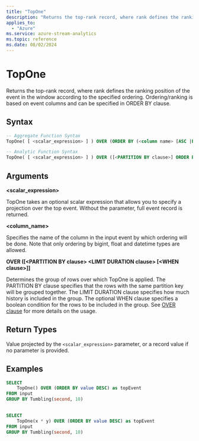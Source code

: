```yaml
---
title: "TopOne"
description: "Returns the top-rank record, where rank defines the ranking position of the event in the window according to the specified ordering."
applies_to: 
  - "Azure"
ms.service: azure-stream-analytics
ms.topic: reference
ms.date: 08/02/2024
---
```

# TopOne
  Returns the top-rank record, where rank defines the ranking position of the event in the window according to the specified ordering. Ordering/ranking is based on event columns and can be specified in ORDER BY clause.  
  
 ## Syntax  
  
```SQL
-- Aggregate Function Syntax
TopOne( [ <scalar_expression> ] ) OVER (ORDER BY (<column name> [ASC |DESC])+)  

-- Analytic Function Syntax
TopOne( [ <scalar_expression> ] ) OVER ([<PARTITION BY clause>] ORDER BY (<column name> [ASC |DESC])+ <LIMIT DURATION clause> [<WHEN clause>])  

```
  
## Arguments

**\<scalar_expression>**

 TopOne takes an optional scalar expression that allows you to specify a projection over the top event. Without the parameter, full event record is returned.

 **\<column_name>**  
  
 Specifies the name of the column in the input event by which ordering will be done. Note that only ordering by bigint, float and datetime types are allowed.  

**OVER ([\<PARTITION BY clause> \<LIMIT DURATION clause> [\<WHEN clause>]]**

 Determines the group of rows over which TopOne is applied. The PARTITION BY clause specifies that the rows with the same partition key will be grouped together. The LIMIT DURATION clause specifies how much history is included in the group. The optional WHEN clause specifies a boolean condition for the rows to be included in the group. See [OVER clause](over-azure-stream-analytics.md) for more details on the usage.

## Return Types

 Value projected by the `<scalar_expression>` parameter, or a record value if no parameter is provided.  

## Examples  
  
```SQL  
SELECT   
    TopOne() OVER (ORDER BY value DESC) as topEvent  
FROM input  
GROUP BY Tumbling(second, 10)  
  
```  
  
```SQL  
SELECT   
    TopOne(x * y) OVER (ORDER BY value DESC) as topEvent  
FROM input  
GROUP BY Tumbling(second, 10)  
  
```  
  
